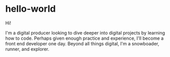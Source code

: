 # hello-world

Hi! 

I'm a digital producer looking to dive deeper into digital projects by learning how to code. Perhaps given enough practice and experience, I'll become a front end developer one day. Beyond all things digital, I'm a snowboader, runner, and explorer. 
